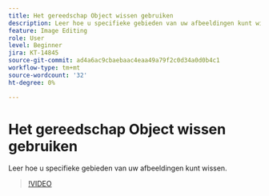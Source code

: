 ```yaml
---
title: Het gereedschap Object wissen gebruiken
description: Leer hoe u specifieke gebieden van uw afbeeldingen kunt wissen
feature: Image Editing
role: User
level: Beginner
jira: KT-14845
source-git-commit: ad4a6ac9cbaebaac4eaa49a79f2c0d34a0d0b4c1
workflow-type: tm+mt
source-wordcount: '32'
ht-degree: 0%

---
```


# Het gereedschap Object wissen gebruiken

Leer hoe u specifieke gebieden van uw afbeeldingen kunt wissen.

>[!VIDEO](https://video.tv.adobe.com/v/3427019?quality=12&learn=on&hidetitle=true)
